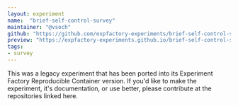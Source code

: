 ```yaml
---
layout: experiment
name:  "brief-self-control-survey"
maintainer: "@vsoch"
github: "https://github.com/expfactory-experiments/brief-self-control-survey"
preview: "https://expfactory-experiments.github.io/brief-self-control-survey"
tags:
- survey
---
```


This was a legacy experiment that has been ported into its Experiment Factory Reproducible Container version. If you'd like to make the experiment, it's documentation, or use better, please contribute at the repositories linked here.
